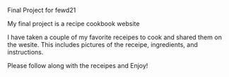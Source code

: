 Final Project for fewd21

My final project is a recipe cookbook website

I have taken a couple of my favorite receipes to cook and shared them on the wesite. This includes pictures of the receipe, ingredients, and instructions.

Please follow along with the receipes and Enjoy!